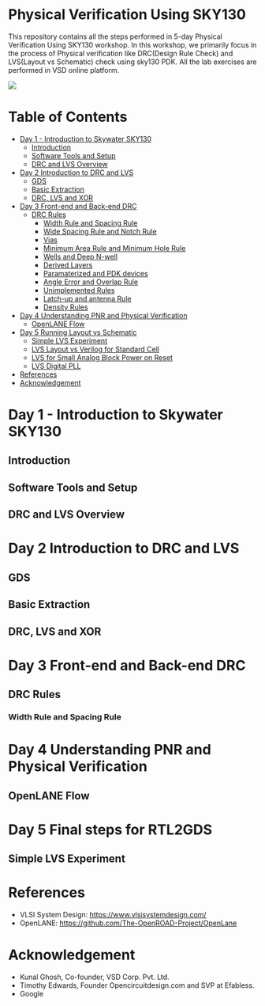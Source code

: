 # Physical Verification Using SKY130

This repository contains all the steps performed in 5-day Physical Verification Using SKY130 workshop. In this workshop, we primarily focus in the process of Physical verification like DRC(Design Rule Check) and LVS(Layout vs Schematic) check using sky130 PDK. All the lab exercises are performed in VSD online platform. 

![](Day1/pdk_dir_structure.png)


# Table of Contents

- [Day 1 - Introduction to Skywater SKY130](#day-1---introduction-to-skywater-sky130)
  * [Introduction](#introduction)
  * [Software Tools and Setup](#software-tools-and-setup)
  * [DRC and LVS Overview](#drc-and-lvs-overview)
- [Day 2 Introduction to DRC and LVS](#day-2-introduction-to-drc-and-lvs)
  * [GDS](#gds)
  * [Basic Extraction](#basic-extraction)
  * [DRC, LVS and XOR](#drc-,-lvs-and-xor)
- [Day 3 Front-end and Back-end DRC](#day-3-front---end-and-back---end-drc)
  * [DRC Rules](#drc-rules)
    * [Width Rule and Spacing Rule](#width-rule-and-spacing-rule)
    * [Wide Spacing Rule and Notch Rule](#wide-spacing-rule-and-notch-rule)
    * [Vias](#vias)
    * [Minimum Area Rule and Minimum Hole Rule](#minimum-area-rule-and-minimum-hole-rule)
    * [Wells and Deep N-well](#wells-and-deep-N---well)
    * [Derived Layers](#derived-layers)
    * [Paramaterized and PDK devices](#paramaterized-and-pdk-devices)
    * [Angle Error and Overlap Rule](#angle-error-and-overlap-rule)
    * [Unimplemented Rules](#unimplemented-rules)
    * [Latch-up and antenna Rule](#latch---up-and-antenna-rule)
    * [Density Rules](#density-rules)
- [Day 4 Understanding PNR and Physical Verification](#day-4-understanding-pnr-and-physical-verification)
  * [OpenLANE Flow](#openlane-flow)
- [Day 5  Running Layout vs Schematic](#day-5--running-layout-vs-schematic)
  * [Simple LVS Experiment](#simple-lvs-experiment)
  * [LVS Layout vs Verilog for Standard Cell](#lvs-layout-vs-verilog-for-standard-cell)
  * [LVS for Small Analog Block Power on Reset](#lvs-for-small-analog-block-power-on-reset)
  * [LVS Digital PLL](#lvs-digital-pll)
- [References](#references)
- [Acknowledgement](#acknowledgement)

# Day 1 - Introduction to Skywater SKY130

## Introduction

## Software Tools and Setup

## DRC and LVS Overview

# Day 2 Introduction to DRC and LVS
## GDS
## Basic Extraction
## DRC, LVS and XOR

# Day 3 Front-end and Back-end DRC
## DRC Rules
### Width Rule and Spacing Rule


# Day 4 Understanding PNR and Physical Verification
## OpenLANE Flow

# Day 5  Final steps for RTL2GDS
## Simple LVS Experiment
##

# References

* VLSI System Design: https://www.vlsisystemdesign.com/
* OpenLANE: https://github.com/The-OpenROAD-Project/OpenLane

# Acknowledgement

* Kunal Ghosh, Co-founder, VSD Corp. Pvt. Ltd.
* Timothy Edwards, Founder Opencircuitdesign.com and SVP at Efabless.
* Google
